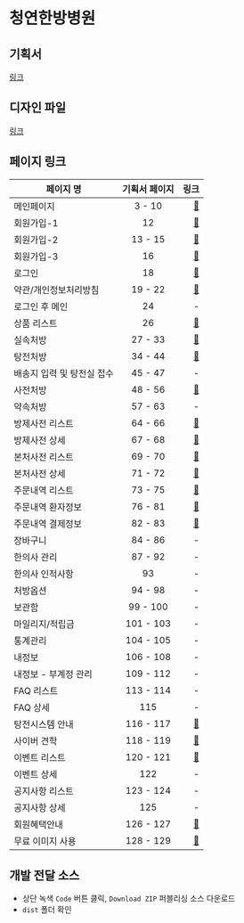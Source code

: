 # 청연한방병원 


## 기획서
[링크](https://docs.google.com/presentation/d/1PukeLACNXG5uJ9sj_yEtcWldMgR6H1aWxXvPP9qePcc/edit#slide=id.p13)

## 디자인 파일 
[링크](https://www.dropbox.com/home/%EB%94%94%EC%A0%9C%EC%9D%B4%EB%A9%94%EB%94%94)

## 페이지 링크
| 페이지 명   |      기획서 페이지      |  링크 |
|----------|:-------------:|------:|
| 메인페이지 |  3 - 10 | [:link:](https://suspicious-jackson-d2abd5.netlify.app/) |
| 회원가입-1 |  12 | [:link:](https://suspicious-jackson-d2abd5.netlify.app/signup1.html) |
| 회원가입-2 |  13 - 15 | [:link:](https://suspicious-jackson-d2abd5.netlify.app/signup2.html) |
| 회원가입-3 |  16 | [:link:](https://suspicious-jackson-d2abd5.netlify.app/signup3.html) |
| 로그인 | 18 | [:link:](https://suspicious-jackson-d2abd5.netlify.app/login.html) |
| 약관/개인정보처리방침 | 19 - 22 | [:link:](https://suspicious-jackson-d2abd5.netlify.app/privacy.html) |
| 로그인 후 메인 | 24 | - |
| 상품 리스트 | 26 | [:link:](https://suspicious-jackson-d2abd5.netlify.app/list.html) |
| 실속처방 | 27 - 33 | [:link:](https://suspicious-jackson-d2abd5.netlify.app/detail2.html) |
| 탕전처방 | 34 - 44 | [:link:](https://suspicious-jackson-d2abd5.netlify.app/detail3.html) |
| 배송지 입력 및 탕전실 접수 | 45 - 47 | - |
| 사전처방 | 48 - 56 | [:link:](https://suspicious-jackson-d2abd5.netlify.app/detail.html) |
| 약속처방 | 57 - 63 | - |
| 방제사전 리스트 | 64 - 66 | [:link:](https://suspicious-jackson-d2abd5.netlify.app/bangjelist.html) | 
| 방제사전 상세 | 67 - 68 | [:link:](https://suspicious-jackson-d2abd5.netlify.app/bangjedetail.html) |
| 본처사전 리스트 | 69 - 70 | [:link:](https://suspicious-jackson-d2abd5.netlify.app/boncholist.html) |
| 본처사전 상세 | 71 - 72 | [:link:](https://suspicious-jackson-d2abd5.netlify.app/bonchodetail.html) |
| 주문내역 리스트  | 73 - 75 | [:link:](https://suspicious-jackson-d2abd5.netlify.app/orderlist.html) |
| 주문내역 환자정보  | 76 - 81 | [:link:](https://suspicious-jackson-d2abd5.netlify.app/orderuser.html) |
| 주문내역 결제정보  | 82 - 83 | [:link:](https://suspicious-jackson-d2abd5.netlify.app/orderpayment.html) |
| 장바구니  | 84 - 86 | - |
| 한의사 관리 | 87 - 92 | - |
| 한의사 인적사항 | 93 | - |
| 처방옵션 | 94 - 98 | - |
| 보관함 | 99 - 100 | - |
| 마일리지/적립금 | 101 - 103 | - |
| 통계관리 | 104 - 105 | - |
| 내정보 | 106 - 108 | - |
| 내정보 - 부계정 관리 | 109 - 112 | - |
| FAQ 리스트 | 113 - 114 | - |
| FAQ 상세 | 115 | - |
| 탕전시스템 안내 | 116 - 117 | [:link:](https://suspicious-jackson-d2abd5.netlify.app/tangjuninfo.html) |
| 사이버 견학 | 118 - 119 | [:link:](https://suspicious-jackson-d2abd5.netlify.app/cyber.html) |
| 이벤트 리스트 | 120 - 121 | [:link:](https://suspicious-jackson-d2abd5.netlify.app/eventlist.html) |
| 이벤트 상세 | 122 | - |
| 공지사항 리스트 | 123 - 124 | - |
| 공지사항 상세 | 125 | - |
| 회원혜택안내 | 126 - 127 | [:link:](https://suspicious-jackson-d2abd5.netlify.app/benefit.html) |
| 무료 이미지 사용 | 128 - 129 | [:link:](https://suspicious-jackson-d2abd5.netlify.app/freeimage.html) |

## 개발 전달 소스
- 상단 녹색 `Code` 버튼 클릭, `Download ZIP` 퍼블리싱 소스 다운로드
- `dist` 폴더 확인
